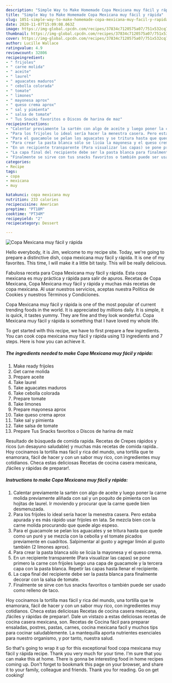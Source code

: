 ```yaml
---
description: "Simple Way to Make Homemade Copa Mexicana muy fácil y rápida"
title: "Simple Way to Make Homemade Copa Mexicana muy fácil y rápida"
slug: 1051-simple-way-to-make-homemade-copa-mexicana-muy-facil-y-rapida
date: 2020-11-07T15:09:08.063Z
image: https://img-global.cpcdn.com/recipes/37834c7120575a07/751x532cq70/copa-mexicana-muy-facil-y-rapida-foto-principal.jpg
thumbnail: https://img-global.cpcdn.com/recipes/37834c7120575a07/751x532cq70/copa-mexicana-muy-facil-y-rapida-foto-principal.jpg
cover: https://img-global.cpcdn.com/recipes/37834c7120575a07/751x532cq70/copa-mexicana-muy-facil-y-rapida-foto-principal.jpg
author: Lucille Wallace
ratingvalue: 4.9
reviewcount: 32806
recipeingredient:
- " frijoles"
- " carne molida"
- " aceite"
- " laurel"
- " aguacates maduros"
- " cebolla colorada"
- " tomate"
- " limones"
- " mayonesa aprox"
- " queso crema aprox"
- " sal y pimienta"
- " salsa de tomate"
- " Tus Snacks favoritos o Discos de harina de maz"
recipeinstructions:
- "Calentar previamente la sartén con algo de aceite y luego poner la carne molida previamente aliñada con sal y un poquito de pimienta con las hojitas de laurel. Ir moviendo y procurar que la carne quede bien desmenuzada."
- "Para los frijoles lo ideal sería hacer la menestra casera. Pero estaba apurada y es más rápido usar frijoles en lata. Se mezcla bien con la carne molida procurando que quede algo espeso."
- "Para el guacamole se pelan los aguacates y se tritura hasta que quede como un puré y se mezcla con la cebolla y el tomate picados previamente en cuadritos. Salpimentar al gusto y agregar limón al gusto también (2 limones aprox)."
- "Para crear la pasta blanca sólo se licúa la mayonesa y el queso crema."
- "En un recipiente transparente (Para visualizar las capas) se pone primero la carne con frijoles luego una capa de guacamole y la tercera capa con la pasta blanca. Repetir las capas hasta llenar el recipiente."
- "La capa final del recipiente debe ser la pasta blanca para finalmente decorar con la salsa de tomate."
- "Finalmente se sirve con tus snacks favoritos o también puede ser usado como relleno de taco."
categories:
- Recipe
tags:
- copa
- mexicana
- muy

katakunci: copa mexicana muy 
nutrition: 233 calories
recipecuisine: American
preptime: "PT18M"
cooktime: "PT34M"
recipeyield: "2"
recipecategory: Dessert

---
```



![Copa Mexicana muy fácil y rápida](https://img-global.cpcdn.com/recipes/37834c7120575a07/751x532cq70/copa-mexicana-muy-facil-y-rapida-foto-principal.jpg)

Hello everybody, it is Jim, welcome to my recipe site. Today, we're going to prepare a distinctive dish, copa mexicana muy fácil y rápida. It is one of my favorites. This time, I will make it a little bit tasty. This will be really delicious.

Fabulosa receta para Copa Mexicana muy fácil y rápida. Esta copa mexicana es muy práctica y rápida para salir de apuros. Recetas de Copa Mexicana, Copa Mexicana muy fácil y rápida y muchas más recetas de copa mexicana. Al usar nuestros servicios, aceptas nuestra Política de Cookies y nuestros Términos y Condiciones.

Copa Mexicana muy fácil y rápida is one of the most popular of current trending foods in the world. It is appreciated by millions daily. It is simple, it is quick, it tastes yummy. They are fine and they look wonderful. Copa Mexicana muy fácil y rápida is something that I have loved my whole life.


To get started with this recipe, we have to first prepare a few ingredients. You can cook copa mexicana muy fácil y rápida using 13 ingredients and 7 steps. Here is how you can achieve it.

<!--inarticleads1-->

##### The ingredients needed to make Copa Mexicana muy fácil y rápida:

1. Make ready  frijoles
1. Get  carne molida
1. Prepare  aceite
1. Take  laurel
1. Take  aguacates maduros
1. Take  cebolla colorada
1. Prepare  tomate
1. Take  limones
1. Prepare  mayonesa aprox
1. Take  queso crema aprox
1. Take  sal y pimienta
1. Take  salsa de tomate
1. Prepare  Tus Snacks favoritos o Discos de harina de maíz


Resultado de búsqueda de comida rapida. Recetas de Crepes rápidos y ricos (un desayuno saludable) y muchas más recetas de comida rapida.. Hoy cocinamos la tortilla mas fácil y rica del mundo, una tortilla que te enamorara, fácil de hacer y con un sabor muy rico, con ingredientes muy cotidianos. Checa estas deliciosas Recetas de cocina casera mexicana, ¡fáciles y rápidas de preparar!. 

<!--inarticleads2-->

##### Instructions to make Copa Mexicana muy fácil y rápida:

1. Calentar previamente la sartén con algo de aceite y luego poner la carne molida previamente aliñada con sal y un poquito de pimienta con las hojitas de laurel. Ir moviendo y procurar que la carne quede bien desmenuzada.
1. Para los frijoles lo ideal sería hacer la menestra casera. Pero estaba apurada y es más rápido usar frijoles en lata. Se mezcla bien con la carne molida procurando que quede algo espeso.
1. Para el guacamole se pelan los aguacates y se tritura hasta que quede como un puré y se mezcla con la cebolla y el tomate picados previamente en cuadritos. Salpimentar al gusto y agregar limón al gusto también (2 limones aprox).
1. Para crear la pasta blanca sólo se licúa la mayonesa y el queso crema.
1. En un recipiente transparente (Para visualizar las capas) se pone primero la carne con frijoles luego una capa de guacamole y la tercera capa con la pasta blanca. Repetir las capas hasta llenar el recipiente.
1. La capa final del recipiente debe ser la pasta blanca para finalmente decorar con la salsa de tomate.
1. Finalmente se sirve con tus snacks favoritos o también puede ser usado como relleno de taco.


Hoy cocinamos la tortilla mas fácil y rica del mundo, una tortilla que te enamorara, fácil de hacer y con un sabor muy rico, con ingredientes muy cotidianos. Checa estas deliciosas Recetas de cocina casera mexicana, ¡fáciles y rápidas de preparar!. Dale un vistazo a estas deliciosas recetas de cocina casera mexicana, son. Recetas de Cocina fácil para preparar ensaladas, postres, pastas, carnes, cocina mexicana facil y muchos tips para cocinar saludablemente. La mantequilla aporta nutrientes esenciales para nuestro organismo, y por tanto, nuestra salud. 

So that's going to wrap it up for this exceptional food copa mexicana muy fácil y rápida recipe. Thank you very much for your time. I'm sure that you can make this at home. There is gonna be interesting food in home recipes coming up. Don't forget to bookmark this page on your browser, and share it to your family, colleague and friends. Thank you for reading. Go on get cooking!
